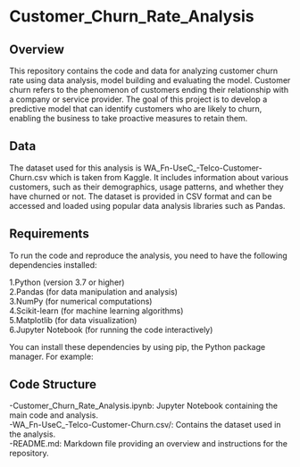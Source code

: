 # Customer_Churn_Rate_Analysis
## Overview
This repository contains the code and data for analyzing customer churn rate using data analysis, model building and evaluating the model. Customer churn refers to the phenomenon of customers ending their relationship with a company or service provider. The goal of this project is to develop a predictive model that can identify customers who are likely to churn, enabling the business to take proactive measures to retain them.

## Data
The dataset used for this analysis is WA_Fn-UseC_-Telco-Customer-Churn.csv which is taken from Kaggle. It includes information about various customers, such as their demographics, usage patterns, and whether they have churned or not. The dataset is provided in CSV format and can be accessed and loaded using popular data analysis libraries such as Pandas.

## Requirements
To run the code and reproduce the analysis, you need to have the following dependencies installed:

1.Python (version 3.7 or higher)<br>
2.Pandas (for data manipulation and analysis)<br>
3.NumPy (for numerical computations)<br>
4.Scikit-learn (for machine learning algorithms)<br>
5.Matplotlib (for data visualization)<br>
6.Jupyter Notebook (for running the code interactively)<br>

You can install these dependencies by using pip, the Python package manager. For example:

## Code Structure
-Customer_Churn_Rate_Analysis.ipynb: Jupyter Notebook containing the main code and analysis.<br>
-WA_Fn-UseC_-Telco-Customer-Churn.csv/: Contains the dataset used in the analysis.<br>
-README.md: Markdown file providing an overview and instructions for the repository.
